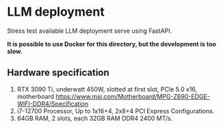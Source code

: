 # LLM deployment

Stress test available LLM deployment serve using FastAPI.

**It is possible to use Docker for this directory, but the development is too slow**.

## Hardware specification

1. RTX 3090 Ti, underwatt 450W, slotted at first slot, PCIe 5.0 x16, motherboard https://www.msi.com/Motherboard/MPG-Z690-EDGE-WIFI-DDR4/Specification
2. i7-12700 Processor, Up to 1x16+4, 2x8+4 PCI Express Configurations.
3. 64GB RAM, 2 slots, each 32GB RAM DDR4 2400 MT/s.